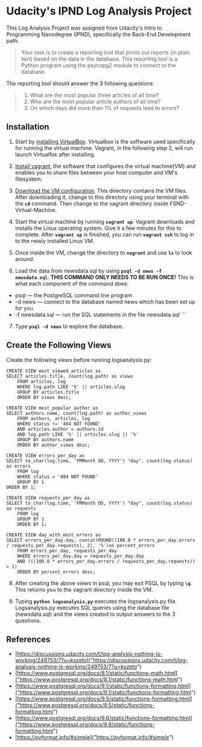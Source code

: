 # Udacity's IPND Log Analysis Project
This Log Analysis Project was assigned from Udacity's Intro to Programming Nanodegree (IPND), specifically the Back-End 
Development path. 

>Your task is to create a reporting tool that prints out reports (in plain text) based on the data in the database. 
This reporting tool is a Python program using the psycopg2 module to connect to the database.

The reporting tool should answer the 3 following questions:
> 1. What are the most popular three articles of all time?
> 2. Who are the most popular article authors of all time?
> 3. On which days did more than 1% of requests lead to errors?

## Installation
1. Start by [installing VirtualBox]("https://www.virtualbox.org/wiki/Downloads"). Virtualbox is the software used 
specifically for running the virtual machine. Vagrant, in the following step 2, will run launch Virtualfox after
installing. 

2. [Install vagrant]("https://www.vagrantup.com/downloads.html"), the software that configures the virtual machine(VM)
and enables you to share files between your host computer and VM's filesystem.

3. [Download the VM configuration]("https://d17h27t6h515a5.cloudfront.net/topher/2017/August/59822701_fsnd-virtual-machine/fsnd-virtual-machine.zip").
This directory contains the VM files. After downloading it, change to this directory using your terminal with the 
**```cd```** command. Then change to the vagrant directory inside FSND-Virtual-Machine.

4. Start the virtual machine by running **```vagrant up```**. Vagrant downloads and installs the Linux operating system.
Give it a few minutes for this to complete. After **```vagrant up```** is finished, you can run **```vagrant ssh```** to
log in to the newly installed Linux VM.
   
5. Once inside the VM, change the directory to **```vagrant```** and use **```ls```** to look around.

6. Load the data from newsdata.sql by using **```psql -d news -f newsdata.sql```**. **THIS COMMAND ONLY NEEDS TO BE RUN ONCE!**
This is what each component of the command does:
* psql — the PostgreSQL command line program
* -d news — connect to the database named news which has been set up for you
* -f newsdata.sql — run the SQL statements in the file newsdata.sql ```

7. Type **```psql -d news```** to explore the database.

## Create the Following Views
Create the following views before running logsanalysis.py:

```
CREATE VIEW most_viewed_articles as
SELECT articles.title, count(log.path) as views
    FROM articles, log
    WHERE log.path LIKE '%' || articles.slug
    GROUP BY articles.title
    ORDER BY views desc;
        
CREATE VIEW most_popular_author as
SELECT authors.name, count(log.path) as author_views
    FROM authors, articles, log
    WHERE status != '404 NOT FOUND'
    AND articles.author = authors.id
    AND log.path LIKE '%' || articles.slug || '%'
    GROUP BY authors.name
    ORDER BY author_views desc;
        
CREATE VIEW errors_per_day as
SELECT to_char(log.time, 'FMMonth DD, YYYY') "day", count(log.status) as errors
    FROM log
    WHERE status = '404 NOT FOUND'
    GROUP BY 1
ORDER BY 1;
        
CREATE VIEW requests_per_day as
SELECT to_char(log.time, 'FMMonth DD, YYYY') "day", count(log.status) as requests
    FROM log
    GROUP BY 1
    ORDER BY 1;
        
CREATE VIEW day_with_most_errors as
SELECT errors_per_day.day, concat(ROUND((100.0 * errors_per_day.errors / requests_per_day.requests), 2), '%')as percent_errors
    FROM errors_per_day, requests_per_day
    WHERE errors_per_day.day = requests_per_day.day
    AND (((100.0 * errors_per_day.errors / requests_per_day.requests)) > 1)
    ORDER BY percent_errors desc;
```


8. After creating the above views in psql, you may exit PSQL by typing **```\q```**. This returns you to the vagrant directory
 inside the VM.
 
9. Typing **```python logsanalysis.py```** executes the logsanalysis.py file.
Logsanalysis.py executes SQL queries using the database file (newsdata.sql) and the views created to output answers to the 3 questions.


## References

* [https://discussions.udacity.com/t/log-analysis-nothing-is-working/249753/7?u=kszeto]("https://discussions.udacity.com/t/log-analysis-nothing-is-working/249753/7?u=kszeto")
* [https://www.postgresql.org/docs/8.1/static/functions-math.html]("https://www.postgresql.org/docs/8.1/static/functions-math.html")
* [https://www.postgresql.org/docs/9.1/static/functions-formatting.html]("https://www.postgresql.org/docs/9.1/static/functions-formatting.html")
* [https://www.postgresql.org/docs/9.5/static/functions-formatting.html]("https://www.postgresql.org/docs/9.5/static/functions-formatting.html")
* [https://www.postgresql.org/docs/9.6/static/functions-formatting.html]("https://www.postgresql.org/docs/9.6/static/functions-formatting.html")
* [https://pyformat.info/#simple]("https://pyformat.info/#simple")








